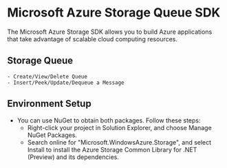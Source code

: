 ﻿# Microsoft Azure Storage Queue SDK

 The Microsoft Azure Storage SDK allows you to build Azure applications that take advantage of scalable cloud computing resources.

## Storage Queue
    - Create/View/Delete Queue
    - Insert/Peek/Update/Dequeue a Message
    
## Environment Setup

- You can use NuGet to obtain both packages. Follow these steps:
  - Right-click your project in Solution Explorer, and choose Manage NuGet Packages.
  - Search online for "Microsoft.WindowsAzure.Storage", and select Install to install the Azure Storage Common Library for .NET (Preview) and its dependencies.
